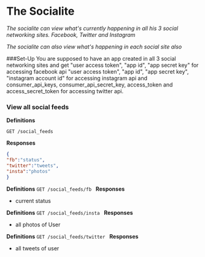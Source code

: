 # The Socialite

*The socialite can view what's currently happening in all his 3 social networking sites.
Facebook, Twitter and Instagram*

*The socialite can also view what's happening in each social site also*

###Set-Up
You are supposed to have an app created in all 3 social networking sites and get 
"user access token", "app id", "app secret key" for accessing facebook api
"user access token", "app id", "app secret key", "instagram account id" for accessing instagram api and 
consumer_api_keys, consumer_api_secret_key, access_token and access_secret_token for accessing twitter api.

### View all social feeds
**Definitions**

`GET /social_feeds `

**Responses**

```json
{
"fb":"status",
"twitter":"tweets",
"insta":"photos"
}
```

**Definitions**
`GET /social_feeds/fb `
**Responses**
- current status

**Definitions**
`GET /social_feeds/insta `
**Responses**
- all photos of User

**Definitions**
`GET /social_feeds/twitter `
**Responses**
- all tweets of user
